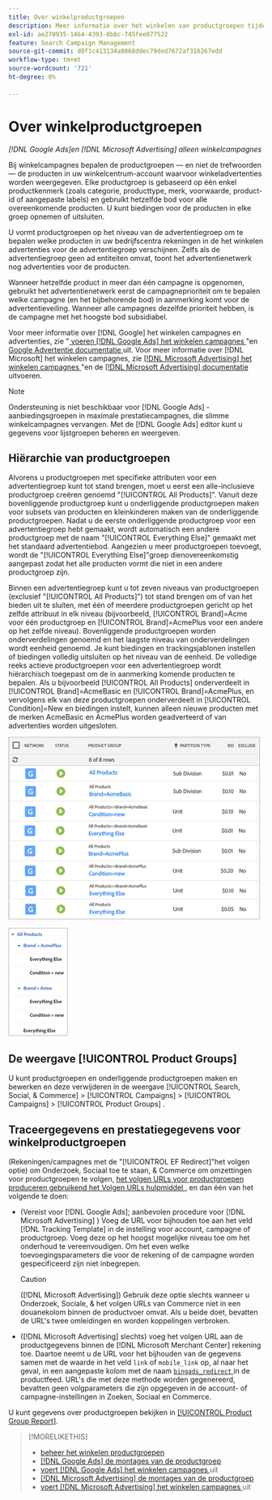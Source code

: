 ```yaml
---
title: Over winkelproductgroepen
description: Meer informatie over het winkelen van productgroepen tijdens winkelcampagnes.
exl-id: ae270935-1464-4393-8b8c-745fee077522
feature: Search Campaign Management
source-git-commit: d0f1c413134a0868ddec79ded7672af316267edd
workflow-type: tm+mt
source-wordcount: '721'
ht-degree: 0%

---
```


# Over winkelproductgroepen

*[!DNL Google Ads]en [!DNL Microsoft Advertising] alleen winkelcampagnes*

Bij winkelcampagnes bepalen de productgroepen — en niet de trefwoorden — de producten in uw winkelcentrum-account waarvoor winkeladvertenties worden weergegeven. Elke productgroep is gebaseerd op één enkel productkenmerk (zoals categorie, producttype, merk, voorwaarde, product-id of aangepaste labels) en gebruikt hetzelfde bod voor alle overeenkomende producten. U kunt biedingen voor de producten in elke groep opnemen of uitsluiten.

U vormt productgroepen op het niveau van de advertentiegroep om te bepalen welke producten in uw bedrijfscentra rekeningen in de het winkelen advertenties voor de advertentiegroep verschijnen. Zelfs als de advertentiegroep geen ad entiteiten omvat, toont het advertentienetwerk nog advertenties voor de producten.

Wanneer hetzelfde product in meer dan één campagne is opgenomen, gebruikt het advertentienetwerk eerst de campagneprioriteit om te bepalen welke campagne (en het bijbehorende bod) in aanmerking komt voor de advertentieveiling. Wanneer alle campagnes dezelfde prioriteit hebben, is de campagne met het hoogste bod subsidiabel.

Voor meer informatie over [!DNL Google] het winkelen campagnes en advertenties, zie &quot;[ voeren  [!DNL Google Ads]  het winkelen campagnes ](/help/search-social-commerce/campaign-management/special-workflows/google-shopping-campaigns.md)&quot;en [ Google Advertentie documentatie ](https://support.google.com/google-ads/answer/3455481?visit_id=638205553638977410-2592024034&rd=1) uit. Voor meer informatie over [!DNL Microsoft] het winkelen campagnes, zie [  [!DNL Microsoft Advertising]  het winkelen campagnes ](/help/search-social-commerce/campaign-management/special-workflows/microsoft-shopping-campaigns.md)&quot;en de [[!DNL Microsoft Advertising]  documentatie ](https://help.bingads.microsoft.com/#apex/3/en/50903/1-500) uitvoeren.

>[!NOTE]
>
>Ondersteuning is niet beschikbaar voor [!DNL Google Ads] -aanbiedingsgroepen in maximale prestatiecampagnes, die slimme winkelcampagnes vervangen. Met de [!DNL Google Ads] editor kunt u gegevens voor lijstgroepen beheren en weergeven.

## Hiërarchie van productgroepen

Alvorens u productgroepen met specifieke attributen voor een advertentiegroep kunt tot stand brengen, moet u eerst een alle-inclusieve productgroep creëren genoemd &quot;[!UICONTROL All Products]&quot;. Vanuit deze bovenliggende productgroep kunt u onderliggende productgroepen maken voor subsets van producten en kleinkinderen maken van de onderliggende productgroepen. Nadat u de eerste onderliggende productgroep voor een advertentiegroep hebt gemaakt, wordt automatisch een andere productgroep met de naam &quot;[!UICONTROL Everything Else]&quot; gemaakt met het standaard advertentiebod. Aangezien u meer productgroepen toevoegt, wordt de &quot;[!UICONTROL Everything Else]&quot;groep dienovereenkomstig aangepast zodat het alle producten vormt die niet in een andere productgroep zijn.

Binnen een advertentiegroep kunt u tot zeven niveaus van productgroepen (exclusief &quot;[!UICONTROL All Products]&quot;) tot stand brengen om of van het bieden uit te sluiten, met één of meerdere productgroepen gericht op het zelfde attribuut in elk niveau (bijvoorbeeld, [!UICONTROL Brand]=Acme voor één productgroep en [!UICONTROL Brand]=AcmePlus voor een andere op het zelfde niveau). Bovenliggende productgroepen worden onderverdelingen genoemd en het laagste niveau van onderverdelingen wordt eenheid genoemd. Je kunt biedingen en trackingsjablonen instellen of biedingen volledig uitsluiten op het niveau van de eenheid. De volledige reeks actieve productgroepen voor een advertentiegroep wordt hiërarchisch toegepast om de in aanmerking komende producten te bepalen. Als u bijvoorbeeld [!UICONTROL All Products] onderverdeelt in [!UICONTROL Brand]=AcmeBasic en [!UICONTROL Brand]=AcmePlus, en vervolgens elk van deze productgroepen onderverdeelt in [!UICONTROL Condition]=New en biedingen instelt, kunnen alleen nieuwe producten met de merken AcmeBasic en AcmePlus worden geadverteerd of van advertenties worden uitgesloten.

![ Voorbeeld van een reeks van de productgroep ](/help/search-social-commerce/assets/product-group-list.png " Voorbeeld van een reeks van de productgroep ")

![ de hiërarchie van de productgroep van het Voorbeeld ](/help/search-social-commerce/assets/product-group-tree.png " de hiërarchie van de productgroep van het Voorbeeld ")

## De weergave [!UICONTROL Product Groups]

U kunt productgroepen en onderliggende productgroepen maken en bewerken en deze verwijderen in de weergave [!UICONTROL Search, Social, & Commerce] > [!UICONTROL Campaigns] > [!UICONTROL Campaigns] > [!UICONTROL Product Groups] .

## Traceergegevens en prestatiegegevens voor winkelproductgroepen

(Rekeningen/campagnes met de &quot;[!UICONTROL EF Redirect]&quot;het volgen optie) om Onderzoek, Sociaal toe te staan, &amp; Commerce om omzettingen voor productgroepen te volgen, [ het volgen URLs voor productgroepen produceren gebruikend het Volgen URLs hulpmiddel ](/help/search-social-commerce/tools/click-tracking-url-generate.md), en dan één van het volgende te doen:

* (Vereist voor [!DNL Google Ads]; aanbevolen procedure voor [!DNL Microsoft Advertising] ) Voeg de URL voor bijhouden toe aan het veld [!DNL Tracking Template] in de instelling voor account, campagne of productgroep. Voeg deze op het hoogst mogelijke niveau toe om het onderhoud te vereenvoudigen. Om het even welke toevoegingsparameters die voor de rekening of de campagne worden gespecificeerd zijn niet inbegrepen.

  >[!CAUTION]
  >
  >([!DNL Microsoft Advertising]) Gebruik deze optie slechts wanneer u Onderzoek, Sociale, &amp; het volgen URLs van Commerce niet in een douanekolom binnen de productvoer omvat. Als u beide doet, bevatten de URL&#39;s twee omleidingen en worden koppelingen verbroken.

* ([!DNL Microsoft Advertising] slechts) voeg het volgen URL aan de productgegevens binnen de [!DNL Microsoft Merchant Center] rekening toe. Daartoe neemt u de URL voor het bijhouden van de gegevens samen met de waarde in het veld `link` of `mobile_link` op, al naar het geval, in een aangepaste kolom met de naam [`bingads_redirect` ](https://help.ads.microsoft.com/#apex/3/en/51084/0) in de productfeed. URL&#39;s die met deze methode worden gegenereerd, bevatten geen volgparameters die zijn opgegeven in de account- of campagne-instellingen in Zoeken, Sociaal en Commerce.

U kunt gegevens over productgroepen bekijken in [ [!UICONTROL Product Group Report]](/help/search-social-commerce/reports/management/basic-advanced/product-group-report.md).

>[!MORELIKETHIS]
>
>* [ beheer het winkelen productgroepen ](product-group-manage.md)
>* [[!DNL Google Ads]  de montages van de productgroep ](product-group-settings-google.md)
>* [ voert  [!DNL Google Ads]  het winkelen campagnes ](/help/search-social-commerce/campaign-management/special-workflows/google-shopping-campaigns.md) uit
>* [[!DNL Microsoft Advertising]  de montages van de productgroep ](product-group-settings-microsoft.md)
>* [ voert  [!DNL Microsoft Advertising]  het winkelen campagnes ](/help/search-social-commerce/campaign-management/special-workflows/microsoft-shopping-campaigns.md) uit
